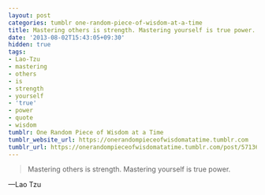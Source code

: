 ```yaml
---
layout: post
categories: tumblr one-random-piece-of-wisdom-at-a-time
title: Mastering others is strength. Mastering yourself is true power.
date: '2013-08-02T15:43:05+09:30'
hidden: true
tags:
- Lao-Tzu
- mastering
- others
- is
- strength
- yourself
- 'true'
- power
- quote
- wisdom
tumblr: One Random Piece of Wisdom at a Time
tumblr_website_url: https://onerandompieceofwisdomatatime.tumblr.com
tumblr_url: https://onerandompieceofwisdomatatime.tumblr.com/post/57136134813/mastering-others-is-strength-mastering-yourself
---
```

> Mastering others is strength. Mastering yourself is true power.

—Lao Tzu
